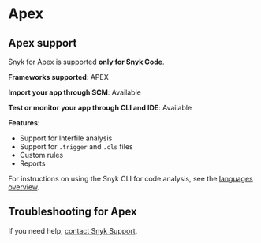 # Apex

## Apex support

Snyk for Apex is supported **only for Snyk Code**.

**Frameworks supported**: APEX&#x20;

**Import your app through SCM**: Available

**Test or monitor your app through CLI and IDE**: Available

**Features**:

* Support for Interfile analysis
* Support for `.trigger` and `.cls` files
* Custom rules
* Reports

For instructions on using the Snyk CLI for code analysis, see the [languages overview](./).

## Troubleshooting for Apex

If you need help, [contact Snyk Support](https://support.snyk.io/hc/en-us).&#x20;
